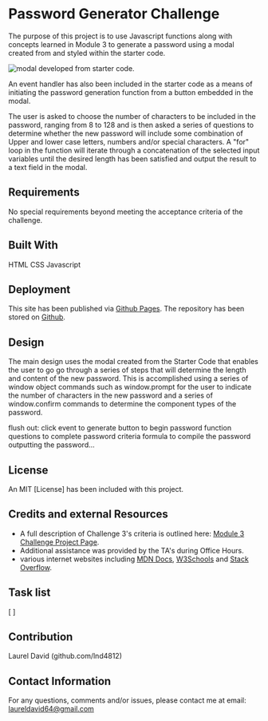 # Password Generator Challenge

The purpose of this project is to use Javascript functions along with concepts learned in Module 3 to generate a password using a modal created from and styled within the starter code.  

![modal developed from starter code](https://lnd4812/github.io/../../../assets/js/password-generator-sample.png).

An event handler has also been included in the starter code as a means of initiating the password generation function from a button embedded in the modal.

The user is asked to choose the number of characters to be included in the password, ranging from 8 to 128 and is then asked a series of questions to determine whether the new password will include some combination of Upper and lower case letters, numbers and/or special characters.  A "for" loop in the function will iterate through a concatenation of the selected input variables until the desired length has been satisfied and output the result to a text field in the modal.

## Requirements

No special requirements beyond meeting the acceptance criteria of the challenge.

## Built With

HTML
CSS
Javascript

## Deployment

This site has been published via [Github Pages](https://lnd4812.github.io/password-generator/).
The repository has been stored on [Github](https://github.com/lnd4812/password-generator.git).

## Design

The main design uses the modal created from the Starter Code that enables the user to go go through a series of steps that will determine the length and content of the new password. This is accomplished using a series of window object commands such as window.prompt for the user to indicate the number of characters in the new password and a series of window.confirm commands to determine the component types of the password.

flush out: click event to generate button to begin password function
questions to complete password criteria
formula to compile the password
outputting the password...


## License

An MIT [License] has been included with this project.

## Credits and external Resources

- A full description of Challenge 3's criteria is outlined here: [Module 3 Challenge Project Page](https://courses.bootcampspot.com/courses/1181/assignments/23403?module_item_id=459947).
- Additional assistance was provided by the TA's during Office Hours.
- various internet websites including [MDN Docs](https://developer.mozilla.org), [W3Schools](https://www.w3schools.com) and [Stack Overflow](https://stackoverflow.com).

## Task list

[ ]

## Contribution

Laurel David (github.com/lnd4812)

## Contact Information

For any questions, comments and/or issues, please contact me at email: laureldavid64@gmail.com